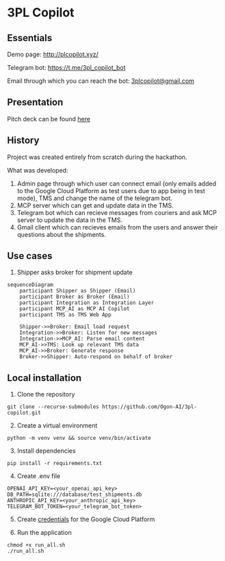 # 3PL Copilot

## Essentials

Demo page: http://plcopilot.xyz/

Telegram bot: https://t.me/3pl_copilot_bot

Email through which you can reach the bot: 3plcopilot@gmail.com

## Presentation

Pitch deck can be found [here](presentation.pdf)


## History

Project was created entirely from scratch during the hackathon.

What was developed:

1. Admin page through which user can connect email (only emails added to the Google Cloud Platform as test users due to app being in test mode), TMS and change the name of the telegram bot.
2. MCP server which can get and update data in the TMS.
3. Telegram bot which can recieve messages from couriers and ask MCP server to update the data in the TMS.
4. Gmail client which can recieves emails from the users and answer their questions about the shipments.

## Use cases

1. Shipper asks broker for shipment update

```mermaid
sequenceDiagram
    participant Shipper as Shipper (Email)
    participant Broker as Broker (Email)
    participant Integration as Integration Layer
    participant MCP_AI as MCP AI Copilot
    participant TMS as TMS Web App

    Shipper->>Broker: Email load request
    Integration->>Broker: Listen for new messages
    Integration->>MCP_AI: Parse email content
    MCP_AI->>TMS: Look up relevant TMS data
    MCP_AI->>Broker: Generate response
    Broker->>Shipper: Auto-respond on behalf of broker
```

## Local installation

1. Clone the repository

```
git clone --recurse-submodules https://github.com/Ogon-AI/3pl-copilot.git
```

2. Create a virtual environment

```
python -m venv venv && source venv/bin/activate
```

3. Install dependencies

```
pip install -r requirements.txt
```

4. Create .env file


```
OPENAI_API_KEY=<your_openai_api_key>
DB_PATH=sqlite:///database/test_shipments.db
ANTHROPIC_API_KEY=<your_anthropic_api_key>
TELEGRAM_BOT_TOKEN=<your_telegram_bot_token>
```

5. Create [credentials](https://developers.google.com/workspace/gmail/api/quickstart/python) for the Google Cloud Platform


6. Run the application

```
chmod +x run_all.sh
./run_all.sh
```
